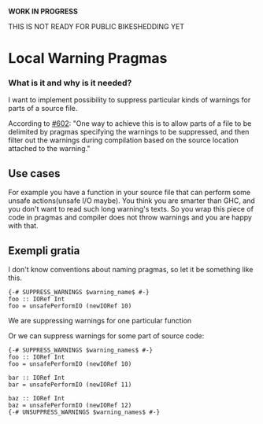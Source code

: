 
**WORK IN PROGRESS**



THIS IS NOT READY FOR PUBLIC BIKESHEDDING YET


# Local Warning Pragmas


### What is it and why is it needed?



I want to implement possibility to suppress particular kinds of warnings for parts of a source file.



According to [\#602](https://gitlab.staging.haskell.org/ghc/ghc/issues/602):
"One way to achieve this is to allow parts of a file to be delimited by pragmas specifying the warnings to be suppressed, and then filter out the warnings during compilation based on the source location attached to the warning."


## Use cases



For example you have a function in your source file that can perform some unsafe actions(unsafe I/O maybe). You think you are smarter than GHC, and you don't want to read such long warning's texts. So you wrap this piece of code in pragmas and compiler does not throw warnings and you are happy with that.


## Exempli gratia



I don't know conventions about naming pragmas, so let it be something like this.


```
{-# SUPPRESS_WARNINGS $warning_name$ #-}
foo :: IORef Int
foo = unsafePerformIO (newIORef 10)
```


We are suppressing warnings for one particular function 



Or we can suppress warnings for some part of source code:


```
{-# SUPPRESS_WARNINGS $warning_names$ #-}
foo :: IORef Int
foo = unsafePerformIO (newIORef 10)

bar :: IORef Int
bar = unsafePerformIO (newIORef 11)

baz :: IORef Int
baz = unsafePerformIO (newIORef 12)
{-# UNSUPPRESS_WARNINGS $warning_names$ #-}
```